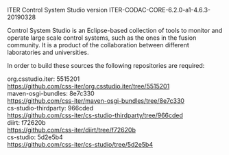 ITER Control System Studio version ITER-CODAC-CORE-6.2.0-a1-4.6.3-20190328

Control System Studio is an Eclipse-based collection of tools
to monitor and operate large scale control systems, such as the
ones in the fusion community. It is a product of the collaboration
between different laboratories and universities.

In order to build these sources the following repositories are required:

org.csstudio.iter: 5515201  
<https://github.com/css-iter/org.csstudio.iter/tree/5515201>  
maven-osgi-bundles: 8e7c330  
<https://github.com/css-iter/maven-osgi-bundles/tree/8e7c330>  
cs-studio-thirdparty: 966cded  
<https://github.com/css-iter/cs-studio-thirdparty/tree/966cded>  
diirt: f72620b  
<https://github.com/css-iter/diirt/tree/f72620b>  
cs-studio: 5d2e5b4  
<https://github.com/css-iter/cs-studio/tree/5d2e5b4>  
